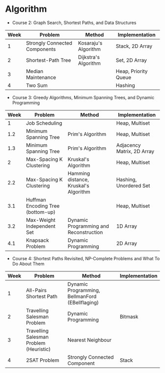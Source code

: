 # Algorithm

* Course 2: Graph Search, Shortest Paths, and Data Structures

| Week  | 	          Problem            |     Method    |  Implementation |
| ----- | ------------------------------ | ------------- | ------------- |
|   1   | Strongly Connected Components  | Kosaraju's Algorithm |  Stack, 2D Array  |
|   2   |            Shortest-Path Tree  | Dijkstra's Algorithm |   Set, 2D Array |
|   3   |            Median Maintenance  |            | Heap, Priority Queue |
|   4   |            Two Sum    |             | Hashing|

* Course 3: Greedy Algorithms, Minimum Spanning Trees, and Dynamic Programming

| Week  | 	          Problem            |     Method    | Implementation |
| ----- | ------------------------------ | ------------- | ------------- |
|   1   |                Job Scheduling  |  | Heap, Multiset |
| 1.2   |   Minimum Spanning Tree | Prim's Algorithm | Heap, Multiset |
| 1.3   |   Minimum Spanning Tree | Prim's Algorithm | Adjacency Matrix, 2D Array |
| 2 | Max-Spacing K Clustering | Kruskal's Algorithm | Heap, Multiset |
| 2.2 | Max-Spacing K Clustering | Hamming distance, Kruskal's Algorithm | Hashing, Unordered Set |
| 3.1 | Huffman Encoding Tree (bottom-up) |  | Heap, Multiset |  
| 3.2 | Max-Weight Independent Set | Dynamic Programming and Reconstruction | 1D Array | 
| 4.1 | Knapsack Problem | Dynamic Programming | 2D Array |

* Course 4: Shortest Paths Revisited, NP-Complete Problems and What To Do About Them

| Week  | 	          Problem            |     Method    | Implementation |
| ----- | ------------------------------ | ------------- | ------------- |
|   1   |                All-Pairs Shortest Path  |  Dynamic Programming, BellmanFord (EBellflaging) | |
|   2   |                Travelling Salesman Problem  | Dynamic Programming | Bitmask |
|   3   |  Travelling Salesman Problem (Heuristic) | Nearest Neighbour | |
|   4   |  2SAT Problem | Strongly Connected Component | Stack |

